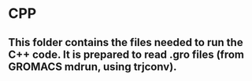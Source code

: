 # CPP
This folder contains the files needed to run the C++ code. It is prepared to read .gro files (from GROMACS mdrun, using trjconv).
---
